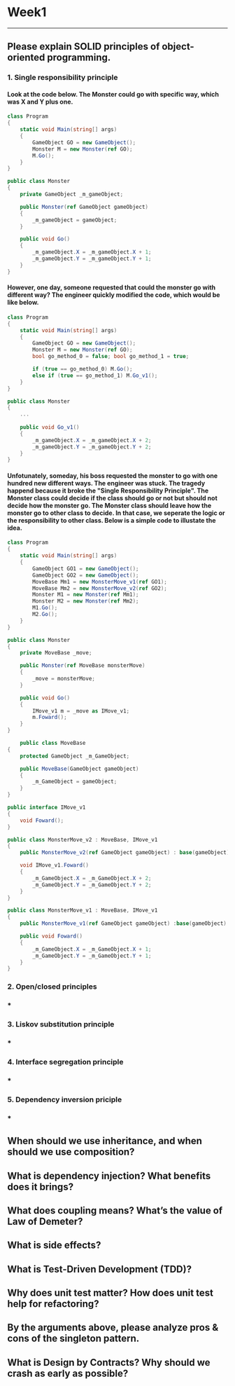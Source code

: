 # Week1
---
## Please explain SOLID principles of object-oriented programming.
### 1. Single responsibility principle
#### Look at the code below. The Monster could go with specific way, which was X and Y plus one. 
    
```C#
class Program
{
    static void Main(string[] args)
    {
        GameObject GO = new GameObject();
        Monster M = new Monster(ref GO);
        M.Go();
    }
}

public class Monster
{
    private GameObject _m_gameObject;

    public Monster(ref GameObject gameObject)
    {
        _m_gameObject = gameObject;
    }

    public void Go()
    {
        _m_gameObject.X = _m_gameObject.X + 1;
        _m_gameObject.Y = _m_gameObject.Y + 1;
    }
}
```
#### However, one day, someone requested that could the monster go with different way? The engineer quickly modified the code, which would be like below.    
```C#
class Program
{
    static void Main(string[] args)
    {
        GameObject GO = new GameObject();
        Monster M = new Monster(ref GO);
        bool go_method_0 = false; bool go_method_1 = true;

        if (true == go_method_0) M.Go();
        else if (true == go_method_1) M.Go_v1();
    }
}    

public class Monster
{
    ...
    
    public void Go_v1()
    {
        _m_gameObject.X = _m_gameObject.X + 2;
        _m_gameObject.Y = _m_gameObject.Y + 2;
    }
}    
```
#### Unfotunately, someday, his boss requested the monster to go with one hundred new different ways. The engineer was stuck. The tragedy happend because it broke the "Single Responsibility Principle". The Monster class could decide if the class should go or not but should not decide how the monster go. The Monster class should leave how the monster go to other class to decide. In that case, we seperate the logic or the responsibility to other class. Below is a simple code to illustate the idea.
```C#
class Program
{
    static void Main(string[] args)
    {
        GameObject GO1 = new GameObject();
        GameObject GO2 = new GameObject();
        MoveBase Mm1 = new MonsterMove_v1(ref GO1);
        MoveBase Mm2 = new MonsterMove_v2(ref GO2);
        Monster M1 = new Monster(ref Mm1);
        Monster M2 = new Monster(ref Mm2);
        M1.Go();
        M2.Go();
    }
} 

public class Monster
{
    private MoveBase _move;

    public Monster(ref MoveBase monsterMove)
    {
        _move = monsterMove;
    }

    public void Go()
    {
        IMove_v1 m = _move as IMove_v1;
        m.Foward();
    }
}

    public class MoveBase
{
    protected GameObject _m_GameObject;

    public MoveBase(GameObject gameObject)
    {
        _m_GameObject = gameObject;
    }
}

public interface IMove_v1
{
    void Foward();
}

public class MonsterMove_v2 : MoveBase, IMove_v1
{
    public MonsterMove_v2(ref GameObject gameObject) : base(gameObject) {}

    void IMove_v1.Foward()
    {
        _m_GameObject.X = _m_GameObject.X + 2;
        _m_GameObject.Y = _m_GameObject.Y + 2;
    }
}

public class MonsterMove_v1 : MoveBase, IMove_v1
{
    public MonsterMove_v1(ref GameObject gameObject) :base(gameObject) {}

    public void Foward()
    {
        _m_GameObject.X = _m_GameObject.X + 1;
        _m_GameObject.Y = _m_GameObject.Y + 1;
    }
}
```
    
### 2. Open/closed principles
### *
### 3. Liskov substitution principle
### *
### 4. Interface segregation principle
### * 
### 5. Dependency inversion priciple
### *
## When should we use inheritance, and when should we use composition?
## What is dependency injection? What benefits does it brings?
## What does coupling means? What’s the value of Law of Demeter?
## What is side effects?
## What is Test-Driven Development (TDD)?
## Why does unit test matter? How does unit test help for refactoring?
## By the arguments above, please analyze pros & cons of the singleton pattern.
## What is Design by Contracts? Why should we crash as early as possible?
